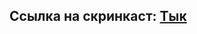 ## Ссылка на скринкаст: [Тык](https://www.notion.so/VK-Education-Backend-additionals-38e7ffe5270543c2a9b5a2e620e15276)